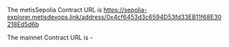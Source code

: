 The metisSepolia Contract URL is https://sepolia-explorer.metisdevops.link/address/0x4cf6453d3c6594D53fd33EB11f68E30218Ed5d6b

The mainnet Contract URL is -
